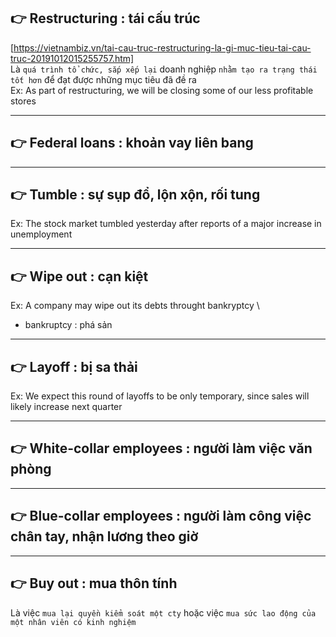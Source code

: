 ## 👉 Restructuring                                     : tái cấu trúc
  [https://vietnambiz.vn/tai-cau-truc-restructuring-la-gi-muc-tieu-tai-cau-truc-20191012015255757.htm] \
  Là `quá trình tổ chức, sắp xếp lại` doanh nghiệp `nhằm tạo ra trạng thái tốt hơn` để đạt được những mục tiêu đã đề ra \
  Ex: As part of restructuring, we will be closing some of our less profitable stores

------------------------------------------------------------------------------------------------------

## 👉 Federal loans                                     : khoản vay liên bang

------------------------------------------------------------------------------------------------------

## 👉 Tumble                                            : sự sụp đổ, lộn xộn, rối tung     
  Ex: The stock market tumbled yesterday after reports of a major increase in unemployment

------------------------------------------------------------------------------------------------------

## 👉 Wipe out                                          : cạn kiệt
  Ex: A company may wipe out its debts throught bankryptcy \
  - bankruptcy                                           : phá sản

------------------------------------------------------------------------------------------------------

## 👉 Layoff                                            : bị sa thải
  Ex: We expect this round of layoffs to be only temporary, since sales will likely increase next quarter

------------------------------------------------------------------------------------------------------

## 👉 White-collar employees                            : người làm việc văn phòng

------------------------------------------------------------------------------------------------------

## 👉 Blue-collar employees                             : người làm công việc chân tay, nhận lương theo giờ

------------------------------------------------------------------------------------------------------

## 👉 Buy out                                           : mua thôn tính  
  Là việc `mua lại quyền kiểm soát một cty` hoặc việc `mua sức lao động của một nhân viên có kinh nghiệm`
